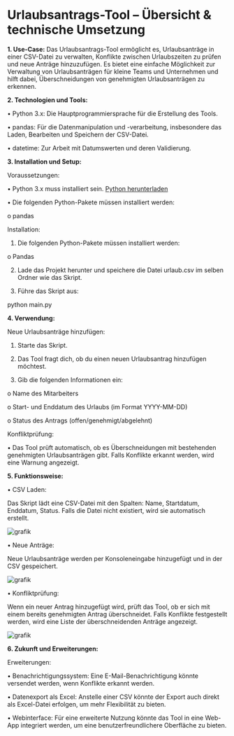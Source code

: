 # Urlaubsantrags-Tool – Übersicht & technische Umsetzung
**1. Use-Case:**
Das Urlaubsantrags-Tool ermöglicht es, Urlaubsanträge in einer CSV-Datei zu verwalten, Konflikte zwischen Urlaubszeiten zu prüfen und neue Anträge hinzuzufügen. Es bietet eine einfache Möglichkeit zur Verwaltung von Urlaubsanträgen für kleine Teams und Unternehmen und hilft dabei, Überschneidungen von genehmigten Urlaubsanträgen zu erkennen.

**2. Technologien und Tools:**

•	Python 3.x: Die Hauptprogrammiersprache für die Erstellung des Tools.

•	pandas: Für die Datenmanipulation und -verarbeitung, insbesondere das Laden, Bearbeiten und Speichern der CSV-Datei.

•	datetime: Zur Arbeit mit Datumswerten und deren Validierung.

**3. Installation und Setup:**

Voraussetzungen:

•	Python 3.x muss installiert sein.
[Python herunterladen](https://www.python.org/downloads/)

•	Die folgenden Python-Pakete müssen installiert werden:

o	pandas

Installation:
1.	Die folgenden Python-Pakete müssen installiert werden:

o	Pandas

2.	Lade das Projekt herunter und speichere die Datei urlaub.csv im selben Ordner wie das Skript.

3.	Führe das Skript aus:

python main.py

**4. Verwendung:**

Neue Urlaubsanträge hinzufügen:

1.	Starte das Skript.

2.	Das Tool fragt dich, ob du einen neuen Urlaubsantrag hinzufügen möchtest.

3.	Gib die folgenden Informationen ein:

o	Name des Mitarbeiters

o	Start- und Enddatum des Urlaubs (im Format YYYY-MM-DD)

o	Status des Antrags (offen/genehmigt/abgelehnt)

Konfliktprüfung:

•	Das Tool prüft automatisch, ob es Überschneidungen mit bestehenden genehmigten Urlaubsanträgen gibt. Falls Konflikte erkannt werden, wird eine Warnung angezeigt.

**5. Funktionsweise:**

•	CSV Laden:

Das Skript lädt eine CSV-Datei mit den Spalten: Name, Startdatum, Enddatum, Status. Falls die Datei nicht existiert, wird sie automatisch erstellt.

 ![grafik](https://github.com/user-attachments/assets/4596ef44-fe3d-4241-9936-8a12ee5418cf)

•	Neue Anträge:

Neue Urlaubsanträge werden per Konsoleneingabe hinzugefügt und in der CSV gespeichert.

 ![grafik](https://github.com/user-attachments/assets/80136d64-b71f-4352-a424-be89982d75b6)

•	Konfliktprüfung:

Wenn ein neuer Antrag hinzugefügt wird, prüft das Tool, ob er sich mit einem bereits genehmigten Antrag überschneidet. Falls Konflikte festgestellt werden, wird eine Liste der überschneidenden Anträge angezeigt.

 ![grafik](https://github.com/user-attachments/assets/d673b3bb-ae00-47dc-a2ee-2aaf9aff4483)

**6. Zukunft und Erweiterungen:**

Erweiterungen:

•	Benachrichtigungssystem: Eine E-Mail-Benachrichtigung könnte versendet werden, wenn Konflikte erkannt werden.

•	Datenexport als Excel: Anstelle einer CSV könnte der Export auch direkt als Excel-Datei erfolgen, um mehr Flexibilität zu bieten.

•	Webinterface: Für eine erweiterte Nutzung könnte das Tool in eine Web-App integriert werden, um eine benutzerfreundlichere Oberfläche zu bieten.
